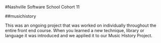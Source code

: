 #Nashville Software School Cohort 11 

##musichistory

This was an ongoing project that was worked on individually throughout the entire front end course. When you learned a new technique, library or language it was introduced and we applied it to our Music History Project.



